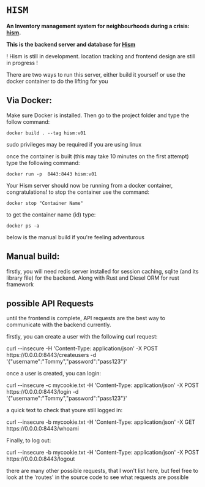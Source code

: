 
<h1><code>HISM</code></h1>
  <strong>An Inventory management system for neighbourhoods during a crisis: <a href="https://github.com/ShaneM123/hism">hism</a>.</strong>
  <p> 
  <strong> This is the backend server and database for <a href="https://github.com/ShaneM123/hism">Hism</a> </strong>
<p>! Hism is still in development. location tracking and frontend design are still in progress !</p>
<p> There are two ways to run this server, either build it yourself or use the docker container to do the lifting for you </p>
<h2> Via Docker: </h2>
<p>Make sure Docker is installed. Then go to the project folder and type the follow command: </p>
<p><code>docker build . --tag hism:v01</code>  </p>
<p> sudo privileges may be required if you are using linux </p>
<p>once the container is built (this may take 10 minutes on the first attempt) type the following command: </p>
<p><code>docker run -p  8443:8443 hism:v01 </code></p>
<p> Your Hism server should now be running from a docker container, congratulations! to stop the container use the command: </p>
<p><code>docker stop "Container Name" </code> </p>
<p> to get the container name (id) type: </p>
<p><code>docker ps -a</code></p>

<p>below is the manual build if you're feeling adventurous</p> 
<h2>Manual build:</h2>
<p>firstly, you will need redis server installed for session caching, sqlite (and its library file) for the backend. Along with Rust and Diesel ORM for rust framework</p>

<h2> possible API Requests </h2>
<p> until the frontend is complete, API requests are the best way to communicate with the backend currently.</p>

<p>firstly, you can create a user with the following curl request:</p>
<p>curl --insecure -H 'Content-Type: application/json' -X POST https://0.0.0.0:8443/createusers -d '{"username":"Tommy","password":"pass123"}'
</p>
<p>once a user is created, you can login:</p>
<p>curl --insecure -c mycookie.txt  -H 'Content-Type: application/json' -X POST https://0.0.0.0:8443/login -d '{"username":"Tommy","password":"pass123"}'
</p>

<p>a quick text to check that youre still logged in: </p>
<p>curl --insecure -b mycookie.txt -H 'Content-Type: application/json' -X GET https://0.0.0.0:8443/whoami
</p>

<p>Finally, to log out:</p>
<p>curl --insecure -b mycookie.txt -H 'Content-Type: application/json' -X POST https://0.0.0.0:8443/logout</p>


<p>there are many other possible requests, that I won't list here, but feel free to look at the 'routes' in the source code to see what requests are possible </p>
